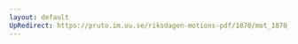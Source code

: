 ```yaml
---
layout: default
UpRedirect: https://pruto.im.uu.se/riksdagen-motions-pdf/1870/mot_1870__fk__22.pdf
---
```

